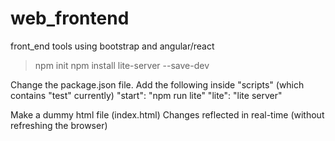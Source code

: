 # web_frontend
front_end tools using bootstrap and angular/react

>npm init
>npm install lite-server --save-dev

Change the package.json file. Add the following inside "scripts" (which contains "test" currently)
"start": "npm run lite"
"lite": "lite server"

Make a dummy html file (index.html)
Changes reflected in real-time (without refreshing the browser)
